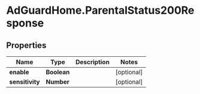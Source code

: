 # AdGuardHome.ParentalStatus200Response

## Properties

Name | Type | Description | Notes
------------ | ------------- | ------------- | -------------
**enable** | **Boolean** |  | [optional] 
**sensitivity** | **Number** |  | [optional] 


